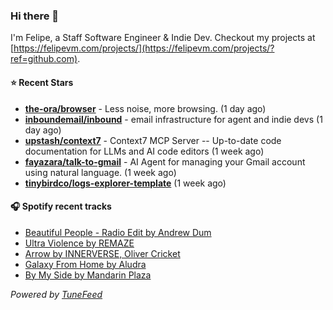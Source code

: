 ### Hi there 👋

I'm Felipe, a Staff Software Engineer & Indie Dev. Checkout my projects at [https://felipevm.com/projects/](https://felipevm.com/projects/?ref=github.com).

#### ⭐ Recent Stars
- **[the-ora/browser](https://github.com/the-ora/browser)** - Less noise, more browsing. (1 day ago)
- **[inboundemail/inbound](https://github.com/inboundemail/inbound)** - email infrastructure for agent and indie devs (1 day ago)
- **[upstash/context7](https://github.com/upstash/context7)** - Context7 MCP Server -- Up-to-date code documentation for LLMs and AI code editors (1 week ago)
- **[fayazara/talk-to-gmail](https://github.com/fayazara/talk-to-gmail)** - AI Agent for managing your Gmail account using natural language. (1 week ago)
- **[tinybirdco/logs-explorer-template](https://github.com/tinybirdco/logs-explorer-template)** (1 week ago)

#### 🎧 Spotify recent tracks
- [Beautiful People - Radio Edit by Andrew Dum](https://open.spotify.com/track/6BeAtnLoZq5xLZW6t3vlA1)
- [Ultra Violence by REMAZE](https://open.spotify.com/track/0WYui0bROoETwAQXlUArfL)
- [Arrow by INNERVERSE, Oliver Cricket](https://open.spotify.com/track/3TUZGSbOgrB68DZDlaBoiS)
- [Galaxy From Home by Aludra](https://open.spotify.com/track/1BTsjlr9xjyhsW8venOXrc)
- [By My Side by Mandarin Plaza](https://open.spotify.com/track/4bwRkfjcQj4rNktDbhcOmT)

_Powered by [TuneFeed](https://tunefeed.app?ref=github.com)_
